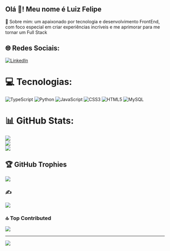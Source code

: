 ## <h2 align="left">Olá 👋! Meu nome é Luiz Felipe</h2>

💫 Sobre mim:
um apaixonado por tecnologia e desenvolvimento FrontEnd, com foco especial em criar experiências incríveis e me aprimorar para me tornar um Full Stack


## 🌐 Redes Sociais:
[![LinkedIn](https://img.shields.io/badge/LinkedIn-%230077B5.svg?logo=linkedin&logoColor=white)](https://linkedin.com/in/Luix3005) 

# 💻 Tecnologias:
![TypeScript](https://img.shields.io/badge/typescript-%23007ACC.svg?style=for-the-badge&logo=typescript&logoColor=white) ![Python](https://img.shields.io/badge/python-3670A0?style=for-the-badge&logo=python&logoColor=ffdd54) ![JavaScript](https://img.shields.io/badge/javascript-%23323330.svg?style=for-the-badge&logo=javascript&logoColor=%23F7DF1E) ![CSS3](https://img.shields.io/badge/css3-%231572B6.svg?style=for-the-badge&logo=css3&logoColor=white) ![HTML5](https://img.shields.io/badge/html5-%23E34F26.svg?style=for-the-badge&logo=html5&logoColor=white) ![MySQL](https://img.shields.io/badge/mysql-4479A1.svg?style=for-the-badge&logo=mysql&logoColor=white)
# 📊 GitHub Stats:
![](https://github-readme-stats.vercel.app/api?username=Luix3005&theme=dark&hide_border=false&include_all_commits=true&count_private=true)<br/>
![](https://github-readme-streak-stats.herokuapp.com/?user=Luix3005&theme=dark&hide_border=false)<br/>
![](https://github-readme-stats.vercel.app/api/top-langs/?username=Luix3005&theme=dark&hide_border=false&include_all_commits=true&count_private=true&layout=compact)

## 🏆 GitHub Trophies
![](https://github-profile-trophy.vercel.app/?username=Luix3005&theme=gruvbox&no-frame=false&no-bg=false&margin-w=4)

### ✍️ 
![](https://quotes-github-readme.vercel.app/api?type=vetical&theme=dark)

### 🔝 Top Contributed
![](https://github-contributor-stats.vercel.app/api?username=Luix3005&limit=5&theme=dark&combine_all_yearly_contributions=true)

---
[![](https://visitcount.itsvg.in/api?id=Luix3005&icon=5&color=8)](https://visitcount.itsvg.in)

<!-- Proudly created with GPRM ( https://gprm.itsvg.in ) -->
